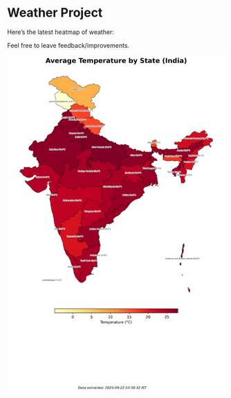 # Weather Project

Here’s the latest heatmap of weather:

Feel free to leave feedback/improvements.

![India Heatmap](docs/assets/india_heatmap.png?v=D07A32)
